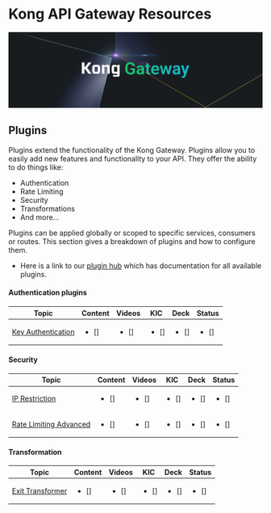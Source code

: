 # Kong API Gateway Resources

![Kong Images](./images/Kong-Gateway-Banner.png)

## Plugins

Plugins extend the functionality of the Kong Gateway. Plugins allow you to easily add new features and functionality to your API. They offer the ability to do things like: 

- Authentication
- Rate Limiting
- Security
- Transformations
- And more…

Plugins can be applied globally or scoped to specific services, consumers or routes. This section gives a breakdown of plugins and how to configure them. 

- Here is a link to our [plugin hub](https://docs.konghq.com/hub/) which has documentation for all available plugins.

#### Authentication plugins

| Topic           | Content       | Videos         | KIC           | Deck           |Status         |
|-----------------|---------------|----------------|---------------|----------------|---------------|
| [Key Authentication](./plugins/authentication/key-authentication/) | <ul><li>  []  </li>  |  <ul><li>  []  </li>  | <ul><li>  []  </li>     | <ul><li>  []  </li>     |<ul><li>  []  </li>    | Not started

#### Security

| Topic           | Content       | Videos         | KIC           | Deck           |Status         |
|-----------------|---------------|----------------|----------------|---------------|----------------|
| [IP Restriction](./plugins/security/ip-restriction/) | <ul><li>  []  </li>  |  <ul><li>  []  </li>  | <ul><li>  []  </li>     | <ul><li>  []  </li>     |<ul><li>  []  </li>    | Not started
| [Rate Limiting Advanced](./plugins/security/rate-limiting-adv/) | <ul><li>  []  </li>  |  <ul><li>  []  </li>  | <ul><li>  []  </li>     | <ul><li>  []  </li>     |<ul><li>  []  </li>    | Not started

#### Transformation

| Topic           | Content       | Videos         | KIC           | Deck           |Status         |
|-----------------|---------------|----------------|---------------|----------------|---------------|
| [Exit Transformer](./plugins/transformation/exit-transformer/) | <ul><li>  []  </li>  |  <ul><li>  []  </li>  | <ul><li>  []  </li>     | <ul><li>  []  </li>     |<ul><li>  []  </li>    | Not started